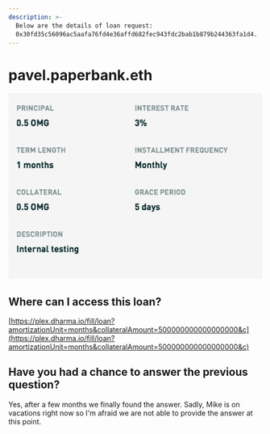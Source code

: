 ```yaml
---
description: >-
  Below are the details of loan request:
  0x30fd35c56096ac5aafa76fd4e36affd682fec943fdc2bab1b879b244363fa1d4.
---
```


# pavel.paperbank.eth

![](.gitbook/assets/image.png)

## Where can I access this loan?

[https://plex.dharma.io/fill/loan?amortizationUnit=months&collateralAmount=500000000000000000&c](https://plex.dharma.io/fill/loan?amortizationUnit=months&collateralAmount=500000000000000000&c)

## Have you had a chance to answer the previous question?

Yes, after a few months we finally found the answer. Sadly, Mike is on vacations right now so I'm afraid we are not able to provide the answer at this point.



